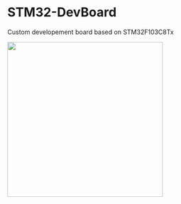 # STM32-DevBoard
Custom developement board based on STM32F103C8Tx

<img src="https://github.com/Luca452/STM32-DevBoard/assets/36864265/120dbc71-8fe9-4550-8b0d-dad7a49f6a90" width="350" />
